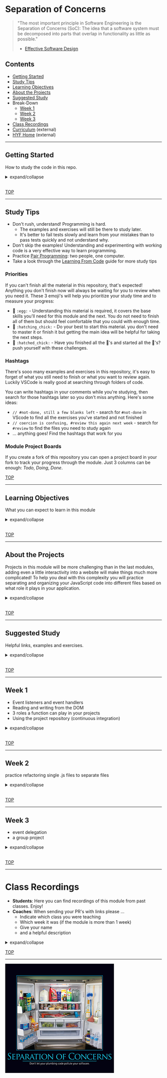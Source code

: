 # Separation of Concerns

> "The most important principle in Software Engineering is the Separation of Concerns (SoC):
> The idea that a software system must be decomposed into parts that overlap in functionality as little as possible."
>
> - [Effective Software Design](https://effectivesoftwaredesign.com/2012/02/05/separation-of-concerns/)

## Contents

- [Getting Started](#getting-started)
- [Study Tips](#study-tips)
- [Learning Objectives](#learning-objectives)
- [About the Projects](#about-the)
- [Suggested Study](#suggested-study)
- Break-Down
  - [Week 1](#week-1)
  - [Week 2](#week-2)
  - [Week 3](#week-3)
- [Class Recordings](#class-recordings.md)
- [Curriculum](https://home.hackyourfuture.be/curriculum) (external)
- [HYF Home](https://home.hackyourfuture.be/) (external)

---

## Getting Started

How to study the code in this repo.

<details>
<summary>expand/collapse</summary>
<br>

> You will need [NPM](https://docs.npmjs.com/downloading-and-installing-node-js-and-npm) and [nvm](https://github.com/nvm-sh/nvm#installing-and-updating) on your computer to study this material
>
> Using a browser with good DevTools will make your life easier: [Chromium](http://www.chromium.org/getting-involved/download-chromium), [FireFox](https://www.mozilla.org/en-US/firefox/new/), [Edge](https://www.microsoft.com/edge), [Chrome](https://www.google.com/chrome/)

1. Install o update the `study-lenses` package globally
   - `$ npm install -g study-lenses` (if you do not have it installed)
   - `$ npm update -g study-lenses` (if you already have it installed)
   - Didn't work? you may need to try:
     - (mac) `$ sudo npm install -g study-lenses`
   - having trouble updating?
     - try this: `$ npm uninstall -g study-lenses && npm install -g study-lenses`
2. Fork and clone this repository:
   1. fork the HackYourFuture repository to your personal account
      - `git@github.com:HackYourFutureBelgium/separation-of-concerns.git`
   2. clone your fork to your computer
   3. when there are updates to the module:
      1. update your fork with a PR
      2. pull the changes from your fork to your computer
3. Navigate to the module repository in terminal
   - `$ cd separation-of-concerns`
4. Run the `study` command from your CLI
   - `$ study`
5. The material will open in your default browser, you're good to go!
   - you can read the `study-lenses` user guide from your browser by navigating to `localhost:xxxx?--help`

> If you use windows and get this error:
>
> - `... /study.ps1 cannot be loaded because running scripts ...`
>
> follow the instructions in [this StackOverflow answer](https://stackoverflow.com/a/63424744), that should take care of it ; )

</details>
<br>

[TOP](#separation-of-concerns)

---

## Study Tips

- Don't rush, understand! Programming is hard.
  - The examples and exercises will still be there to study later.
  - It's better to fail tests slowly and learn from your mistakes than to pass tests quickly and not understand why.
- Don't skip the examples! Understanding and experimenting with working code is a very effective way to learn programming.
- Practice [Pair Programming](https://study.hackyourfuture.be/collaborating/pair-programming): two people, one computer.
- Take a look through the [Learning From Code](https://study.hackyourfuture.be/learning/learning-from-code) guide for more study tips

### Priorities

If you can't finish all the material in this repository, that's expected! Anything you don't finish now will always be waiting for you to review when you need it. These 3 emoji's will help you prioritize your study time and to measure your progress:

- 🥚 `:egg:` - Understanding this material is required, it covers the base skills you'll need for this module and the next. You do not need to finish all of them but should feel comfortable that you could with enough time.
- 🐣 `:hatching_chick:` - Do your best to start this material. you don't need to master it or finish it but getting the main idea will be helpful for taking the next steps.
- 🐥 `:hatched_chick:` - Have you finished all the 🥚's and started all the 🐣's? push yourself with these challenges.

### Hashtags

There's sooo many examples and exercises in this repository, it's easy to forget of what you still need to finish or what you want to review again. Luckily VSCode is really good at searching through folders of code.

You can write hashtags in your comments while you're studying, then search for those hashtags later so you don't miss anything. Here's some ideas:

- `// #not-done, still a few blanks left` - search for `#not-done` in VScode to find all the exercises you've started and not finished
- `// coercion is confusing, #review this again next week` - search for `#review` to find the files you need to study again
- ... anything goes! Find the hashtags that work for you

### Module Project Boards

If you create a fork of this repository you can open a project board in your fork to track your progress through the module. Just 3 columns can be enough: _Todo_, _Doing_, _Done_.

[TOP](#separation-of-concerns)

---

## Learning Objectives

What you can expect to learn in this module

<details>
<summary>expand/collapse</summary>

### Isolating JavaScript

- Creating DOM elements
- Reading & writing from DOM element properties
  - `.innerHTML`
  - `.value`
  - `.style`
  - ...
- Attaching event listeners to DOM objects
- Writing _event handlers_
  - Using `Event` objects as parameters
  - Structuring user interactions in handler functions
- Using template strings to create HTML strings

### Integrating JavaScript

- Document Life-Cycle
  - `<head>`: Scripts & styles are loaded top to bottom, before the `<body>`
  - `<body>`: Everything is executed/loaded top to bottom
  - so what? Any DOM script should be written/loaded _below_ the element it interacts with
- JS & the DOM
  - Adding event listeners to the DOM by `id`
  - Reading & Writing values from DOM elements
  - Using HTML strings and `.innerHTML` to update the DOM
  - Using template literal strings to render HTML
  - The beginnings of DOM manipulation
- Handling events:
  - Reading user data from events
  - Implementing user stories with this data
- Organizing your code based on it's _role_ in your program
  1. _DOM_: define the structure of your user interface
  2. _Styles_: define the display of your user interface
  3. _Event Listeners_: define _how_ users will interact with your program
  4. _Handlers_: define _what_ happens when a user interacts with your program
  5. _Logic_: define & test how user data is transformed
- Incremental Development 2.0:
  - Develop your projects one user-story at a time ...
  - AND develop your user stories one step at a time!
  - Carefully complete & test one piece of code before writing the next

</details>
<br>

[TOP](#separation-of-concerns)

---

## About the Projects

Projects in this module will be more challenging than in the last modules, adding even a little interactivity into a website will make things much more complicated! To help you deal with this complexity you will practice separating and organizing your JavaScript code into different files based on what role it plays in your application.

<details>
<summary>expand/collapse</summary>

### Interactive UI

You will learn how to create interactive User Interfaces by reading and writing from the DOM:

- Users will pass input to your programs directly from the UI (no more `prompt`)
- Users will see results displayed directly in the UI (no more `alert`)

Projects in this module will not include full DOM manipulation, you'll learn that in the next module. This module's projects will be limited to reading/writing `.innerHTML` & `.value`.

### Decoupled Code

In this module you will learn how to completely separate your JavaScript from your user interface. You will be using `.getElementById` and `.addEventListener` instead of the `onclick` attribute.

When using `onclick`, you need to write some JavaScript in your HTML - this is not a good practice because your UI and JavaScript are too interdependent. Using HTML `id`s and JavaScript _event listeners_ you can **decouple** your User Interface from the program logic.

### DOM Event Listeners

Web development is fundamentally _event driven_, this means things don't happen until a something else happens. In your previous projects the `prompt` didn't appear until the user clicked a button and a prompt appeared. You've probably noticed by now that this is a limiting way to write your programs. It's hard to gather interesting data from a user, and impossible to display it in a nice way.

You will learn how to use _DOM events_ to interact with users and to read more interesting data than just a few words or numbers. Things like mouse movements, the colors on a screen, and much more.

### Separating your Concerns

A working project is not enough! For projects in this module we will expect you to turn in code that is well organized in different files based on it's role. The first week's project will come with some starter-code to help you get used to the folder structure we expect. The `using-user-input` exercises will also act as a guide & practice for building well-structured projects.

### Development Strategy

Just like in the previous module, you will be expected to explain your development strategy in a separate file called `development-strategy.md`. Projects involving JavaScript are naturally more complicated than projects with only HTML and CSS, for this reason you will need to have more types of task (`type: _`) in your `development-strategy`.

### Git Branching

In this module’s project you have many more files and folders, and you’re learning how to break a single feature into more smaller pieces. To implement a single user story you will need HTML, CSS, data, event listener(s), handler(s) and possibly a logic function or a procedure. All of these smaller tasks are pull together into one user story.

So a PR for one user story may have changes in many folders and files. At first this will feel like more work than necessary, but after a while you will start to see how this way of working makes larger projects easier to understand.

Good luck!

</details>
<br>

[TOP](#separation-of-concerns)

---

## Suggested Study

Helpful links, examples and exercises.

<details>
<summary>expand/collapse</summary>
<br>

### In this Repo

- examples
  - 🥚 [/function-roles](./function-roles): learn the different ways you can use functions in your programs, not all functions play the same role
  - 🥚 [/stepped](./stepped): study HTML/CSS/JS projects built up step-by-step (only examples)
  - 🥚 [/separated](./separated): study HTML/CSS/JS projects that have been separated by concern (only examples)
  - 🥚 [/es5-vs-es6](./es5-vs-es6): explore the differences between projects using ES5 and ES6 in the debugger (only examples)
  - 🐣 [/magic-variables](./magic-variables): the browser will magically create some variables when you work with the DOM, don't use them. Use locally declared variables.
- exercises
  - 🥚 [/isolate](./isolate): focus on the DOM and events, isolating JavaScript in the debugger
  - 🐣 [/integrate](./integrate): learn how to integrate JS into user interfaces built with HTML and CSS
  - 🐣 [/break-these](./break-these): "learn by breaking" - it's a thing. This folder has finished code from some great online tutorials, follow the tutorial then explore their code in your debugger.

### The DOM

- [javascript.info/document](https://javascript.info/document)
- [super highly recommended DOM tutorial](https://dom-tutorials.appspot.com/static/index.html)
- [inspecting-the-dom](https://hackyourfuturebelgium.github.io/inspecting-the-dom/)
- [Zac Gordon](https://www.youtube.com/watch?v=l-0nPnSvbX8&list=PLruo2gSoqlej-QjRW25c97socsRiAUVuf&index=8)
- [Traversy](https://www.youtube.com/watch?v=0ik6X4DJKCc)
- [study.hackyourfuture.be](https://study.hackyourfuture.be/javascript/dom-manipulation)
- [Browser rendering behind the scenes](https://blog.logrocket.com/how-browser-rendering-works-behind-the-scenes-6782b0e8fb10/)
- also this: [Generating HTML with Template Literals](https://wesbos.com/template-strings-html)

### Events

- [what are events?](https://www.youtube.com/watch?v=gx0oAgvXyE4) (mmtuts)
- [domevents.dev](https://domevents.dev)
- [`onclick` vs. `.addEventListener('click', handler)`](https://www.youtube.com/watch?v=7UstS0hsHgI)
- [javascript.info/events](https://javascript.info/events)
- [javascript.inf/event-details](https://javascript.info/event-details)
- [inspecting event listeners](https://www.stanleyulili.com/javascript/how-to-find-event-listeners-on-a-dom-node-when-debugging/)
- [event breakpoints](https://www.youtube.com/watch?v=Q6QYrG-IYds)
- [MDN Building Blocks](https://developer.mozilla.org/en-US/docs/Learn/JavaScript/Building_blocks/Events)
- [Event Delegation (mosh)](https://programmingwithmosh.com/javascript/javascript-event-bubbling-and-event-delegation/)
- [Bubble & Capture (dev.to)](https://dev.to/shimphillip/handing-javascript-events-efficiently-with-bubble-and-capture-4ha5)
- [Monitoring Events in Chrome](https://developers.google.com/web/updates/2015/05/quickly-monitor-events-from-the-console-panel)
- [Bubbling, capturing, once and propagation](https://www.youtube.com/watch?v=F1anRyL37lE)
- [Learn Form Validation](https://github.com/oliverjam/learn-form-validation)

### `import`/`export`

- [javascript.info](https://javascript.info/modules-intro)
- [Web Dev Simplified](https://www.youtube.com/watch?v=cRHQNNcYf6s)
- [MDN](https://developer.mozilla.org/en-US/docs/Web/JavaScript/Guide/Modules)
- [JavaScript Tutorial](https://www.javascripttutorial.net/es6/es6-modules/)

### Separation of Concerns

- [Jon Bellah](https://jonbellah.com/articles/separation-of-concerns/)
- [stackexchange](https://softwareengineering.stackexchange.com/questions/32581/how-do-you-explain-separation-of-concerns-to-others)
- [Machine Words](https://medium.com/machine-words/separation-of-concerns-1d735b703a60)
- [Colocation](https://kentcdodds.com/blog/colocation)
- [FunFunRant](https://www.youtube.com/watch?v=0ZNIQOO2sfA) (you're headed in this direction)

### Fun projects on YouTube

- [Code Explained](https://www.youtube.com/channel/UC8n8ftV94ZU_DJLOLtrpORA)
- Dev Ed: [todo list](https://www.youtube.com/watch?v=Ttf3CEsEwMQ), [rock paper scissors](https://www.youtube.com/watch?v=qWPtKtYEsN4&list=PLDyQo7g0_nsX8_gZAB8KD1lL4j4halQBJ&index=10)

### JavaScript 30

- [javascript30.com](https://javascript30.com/)
- [YouTube Playlist](https://www.youtube.com/playlist?list=PLu8EoSxDXHP6CGK4YVJhL_VWetA865GOH)
- [wesbos/JavaScript30](https://github.com/wesbos/JavaScript30)
- [Study Guide](https://github.com/HackYourFutureBelgium/javascript-30)
- [Group Project Starter Repo](https://github.com/HackYourFutureBelgium/javascript-30-starter)
- Looking for more like this?
  - [fun-javascript.com](https://github.com/chrisdixon161/fun-javascript.com) - stepped projects, :+1:
  - [bradtraversy/vanillawebprojects](https://github.com/bradtraversy/vanillawebprojects)
  - [aman-maharshi/vanilla-js](https://github.com/aman-maharshi/vanilla-js)
  - [MMTuts Calculator](https://www.youtube.com/watch?v=qQEYAOPWDzk) - youtube tutorial

### Some older exercises, take it or leave it

- [hyfbe/dom-manipulation](https://github.com/HackYourFutureBelgium/dom-manipulation)
- [hyfbe/listeners-and-handlers](https://github.com/HackYourFutureBelgium/listeners-and-handlers)
- [hyfbe/handler-refactors](https://github.com/HackYourFutureBelgium/handler-refactors)
- [hyfbe/using-user-events](https://github.com/HackYourFutureBelgium/using-user-events)

</details>
<br>

[TOP](#separation-of-concerns)

---

## Week 1

- Event listeners and event handlers
- Reading and writing from the DOM
- 3 roles a function can play in your projects
- Using the project repository (continuous integration)

<details>
<summary>expand/collapse</summary>

### Before Class

- [/function-roles](./function-roles): Look through the README

### During Class

#### Before Break

- [/function-roles](./function-roles)
  - handlers
  - procedures
  - logic
- `word-list` code-review checklist

#### After Break

- [/es5-vs-es6](./es5-vs-es6): a journey through the debugger

### After Class

[word-list](https://github.com/HackYourFutureBelgium/word-list): an individual project to practice working on a multi-file project and using Continuous Integration. You will be using this basic project structure until the final project, so no worries if you don't understand everything right away. There's still plenty of time to get used it.

There's only about 15-30 lines of JavaScript you need to write. That might not sound like it may not sound like a lot, but it will take some study to figure out what exactly to write where.

And the starter page is pretty ugly. Feel free to improve the HTML and CSS as much as you like! (just be careful not to break the id's ;)

```markdown
- [ ] [repo](https://github.com/_/_) (with a complete README)
- [ ] [live demo](https://_.github.io/_)
- [ ] [Docs](https://github.com/_/_/tree/_/DOCS.md)
- [/planning](https://github.com/_/_/tree/_/planning)
  - [ ] constraints
  - [ ] backlog
  - [ ] wireframe
  - [ ] development strategy
  - [ ] retrospective
- [ ] [project board](https://github.com/_/_/projects/1)
```

Suggested code to study:

- [/function-roles](./function-roles)
- [/isolate](./isolate): all of it
- [/integrate](./integrate): 1 & 2
- [/separated](./separated): it's just 3 examples
- [/magic-variables](./magic-variables): it's just 2 examples

Somewhere to start with the DOM & Events

- [javascript.info/document](https://javascript.info/document)
- [javascript.info/events](https://javascript.info/events)
- [`onclick` vs. `.addEventListener('click', handler)`](https://www.youtube.com/watch?v=7UstS0hsHgI)
- [What are event listeners in JS?](https://www.youtube.com/watch?v=jqU3uaRgQyQ)
- [domevents.dev](https://domevents.dev)

</details>
<br>

[TOP](#separation-of-concerns)

---

## Week 2

practice refactoring single .js files to separate files

<details>
<summary>expand/collapse</summary>

### Before Class

- Read through the [javascript-30](https://github.com/HackYourFutureBelgium/javascript-30) project guide
- Take a look at the [javascript-30-starter repo](https://github.com/HackYourFutureBelgium/javascript-30-starter) (hint: it's basically the same as word-list)

### During Class

#### Before Break

- Q/A review from last week
- Explore the [./stepped](./stepped) examples
- Create a new repository using the [javascript-30-starter](https://github.com/HackYourFutureBelgium/javascript-30-starter) and practice refactoring:
  - either [mouse-move-shadow.html](./in-class/mouse-move-shadow.html) or [click-and-drag.html](./in-class/click-and-drag.html)
  - hint 1: check your code in the browser after each small change, let the errors be your guide!
  - hint 2: after each small change use `npm run document` and check `/docs/README.md`

#### After Break

- Create another new repo with the [javascript-30-starter](https://github.com/HackYourFutureBelgium/javascript-30-starter) and practice refactoring:
  - either [local-tapas.html](./in-class/local-tapas.html) or [click-and-drag.html](./in-class/click-and-drag.html)
  - hint 1: check your code in the browser after each small change, let the errors be your guide!
  - hint 2: after each small change use `npm run document` and check `/docs/README.md`

### After Class

> nothing to submit, this is a practice week.

The main objective of this module is that you learn how to split your code across multiple files according to the role it plays in your program. After completing a JS 30 tutorial you will take the finished code as a starting point and refactor it into separate folders and files in the [javascript-30-starter](https://github.com/HackYourFutureBelgium/JavaScript-30-starter).

To keep track of your progress through the JS 30 and to store your refactored projects there's [HackYourFutureBelgium/javascript-30](https://github.com/HackYourFutureBelgium/JavaScript-30). In this repo you will find more detailed instructions on how to work your way through these projects.

You don't need to develop as a group this week, find what works for you. Maybe pair programming, individual study or collaborating with 2-3 people is best for you. Work your way through as many projects as you can. Here are some suggestions for this week:

- #1: JavaScript Drum Kit
- #3: CSS Variables
- #5: Flex Panel Gallery
- #8: Fun with HTML5 Canvas
- #10: Hold Shift and Check Checkboxes
- #11; Custom Video Player
- #20: Speech Recognition
- #22: Follow Along Link Highlighter
- #23: Speech Synthesis
- #26: Stripe Follow-Along Nav
- #27: Click and Drag
- #28: Video Speed Controller

Suggested code to study:

- [/stepped](./stepped)
- [/separated](./separated)
- [/break-these](./break-these)
- Review `hoisting` from Behavior, Strategy, Implementation

</details>
<br>

[TOP](#separation-of-concerns)

---

## Week 3

- event delegation
- a group project

<details>
<summary>expand/collapse</summary>

### Before Class

- Study (pick your favorite links)
  - [js.info: Bubbling & Capturing](https://javascript.info/bubbling-and-capturing) (`event.target`)
  - [js.info: Event Delegation](https://javascript.info/event-delegation)
  - [Gordon: DOM Events](https://www.youtube.com/watch?v=QE1YQnhntgw)
  - [Griffith: JS Event Listeners](https://www.youtube.com/watch?v=EaRrmOtPYTM)
  - [Event Delegation (mosh)](https://programmingwithmosh.com/javascript/javascript-event-bubbling-and-event-delegation/)
  - [Event Delegation (all things JS)](https://www.youtube.com/watch?v=6NMSCh3DJug)
  - [Event Delegation (dcode)](https://www.youtube.com/watch?v=pKzf80F3O0U)
- [Integrate](./integrate) (examples)
  - Event Delegation

### During Class

#### Before Break

- [Integrate](./integrate): event delegation
  - **All together**: examples
  - **Small Groups**: exercises

#### After Break

Reverse-engineer a website project:

1. Open the [memory-game-demo.html](./in-class/memory-game-demo.html) project in your browser figure out of all the user interactions.
2. Create a new repo using [javascript-30-starter](https://github.com/HackYourFutureBelgium/JavaScript-30-starter)
   - hint: you may want to use the `initBoard` function from the demo.
3. Implement one interaction at a time like in the [./stepped](./stepped) examples:
   - HTML -> CSS -> Listener -> Handler -> Logic
   - hint 1: check your code in the browser after each small change, let the errors be your guide!
   - hint 2: after each small change use `npm run document` and check `/docs/README.md`

### After Class

> group project: 3 people (random)

This week you and your group will build a small project from scratch using the [javascript-30-starter](https://github.com/hackyourfuturebelgium/javascript-30-starter). Here are some possible user stories to get you started:

- A user can see all the items in their list
- A user can add a new item to their list
- A user can remove any item from their list
- A user can edit the description of each item in their list
- A user can mark an item as "done" or "not done"

#### Checklist

```markdown
- [ ] [repo](https://github.com/_/_) (with a complete README)
- [ ] [live demo](https://_.github.io/_)
- [/planning](https://github.com/_/_/tree/master/planning)
  - [ ] communication plan
  - [ ] constraints
  - [ ] backlog
  - [ ] wireframe
  - [ ] development strategy
  - [ ] retrospective
- [ ] [project board](https://github.com/_/_/projects/1)
```

</details>
<br>

[TOP](#separation-of-concerns)

---

# Class Recordings

- **Students**: Here you can find recordings of this module from past classes. Enjoy!
- **Coaches**: When sending your PR's with links please ...
  - Indicate which class you were teaching
  - Which week it was (if the module is more than 1 week)
  - Give your name
  - and a helpful description

<details>
<summary>expand/collapse</summary>

## class-9-10

> [Laurent](https://github.com/LaurentVB), [Koen](https://github.com/koenvd), [Charles](https://github.com/cpauwels), [Evan](https://github.com/colevanderswands)

- Week 1
  - [DOM Elements & Event Listeners (isolate)](https://vimeo.com/444028096), [... continued](https://vimeo.com/444028460)
  - [Event Listeners & DOM Elements (integrate)](https://vimeo.com/444028594)
  - [.innerHTML vs. .value & Recap](https://vimeo.com/444029311)
- Week 2
  - [The `event` Parameter](https://vimeo.com/444026774)
  - [Event Delegation](https://vimeo.com/444027091/)
  - [Recap Integrate](https://vimeo.com/444027329/)

## class-11-12

> [Koen](https://github.com/koenvd), [Thibault](https://github.com/ThibaultLesuisse)

- Week 1
  - [Isolate: event listeners and handlers pt. 1](https://vimeo.com/488077137)
  - [Isolate: event listeners and handlers pt. 1](https://vimeo.com/488077846)
  - [Integrate: event listeners and handlers](https://vimeo.com/488078064)
  - [`import`/`export` and the JS 30](https://vimeo.com/488078314)
- Week 2

  1. [the event parameter, Koen](https://www.youtube.com/watch?v=iRaYKngUaS0&feature=youtu.be)
  2. [Thibault group - exercises](https://www.youtube.com/watch?v=1Wo9q0CNd-U&feature=youtu.be)
  3. [event delegation, with Koen](https://www.youtube.com/watch?v=J_-aqj7yLEU&feature=youtu.be)
  4. [full-class JS 30 refactor Pt. 1](https://www.youtube.com/watch?v=O1emyj8zhHo&feature=youtu.be)
  5. [Pt. 2](https://www.youtube.com/watch?v=auymy232kEU&feature=youtu.be)
  6. [Pt. 3](https://www.youtube.com/watch?v=LLki_rbxNf0&feature=youtu.be)

  ## Class-13-14

  > [Koen](https://github.com/koenvd)

- Week 1

  - [Part 1](https://vimeo.com/555091793)
  - [Part 2](https://vimeo.com/555631615)

</details>

[TOP](#separation-of-concerns)

---

![draino in the fridge](./assets/separation-of-concerns.png)
